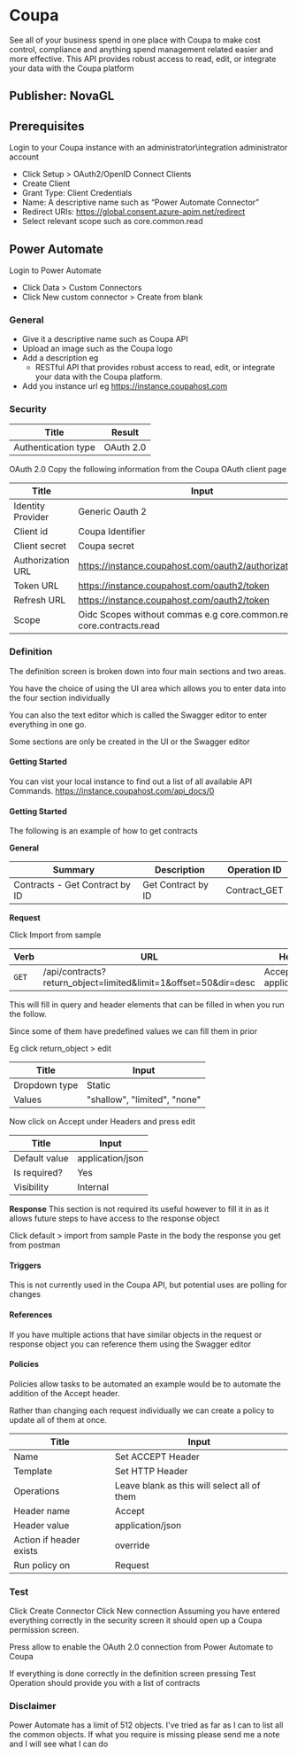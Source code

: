 # Coupa
See all of your business spend in one place with Coupa to make cost control, compliance and anything spend management related easier and more effective.
This API provides robust access to read, edit, or integrate your data with the Coupa platform

## Publisher: NovaGL

## Prerequisites

Login to your Coupa instance with an administrator\integration administrator account
-	Click Setup > OAuth2/OpenID Connect Clients
-	Create Client 
-	Grant Type: Client Credentials
-	Name: A descriptive name such as “Power Automate Connector”
-	Redirect URIs: https://global.consent.azure-apim.net/redirect
-	Select relevant scope such as core.common.read

## Power Automate

Login to Power Automate 
-	Click Data > Custom Connectors
-	Click New custom connector > Create from blank

### General


* 	Give it a descriptive name such as Coupa API
* 	Upload an image such as the Coupa logo
* 	Add a description eg
    - 	RESTful API that provides robust access to read, edit, or integrate your data with the Coupa platform.
* 	Add you instance url eg https://instance.coupahost.com


### Security

| Title        | Result |           
| ------------- |:-------------:|
| Authentication type       | OAuth 2.0 |

OAuth 2.0
Copy the following information from the Coupa OAuth client page

| Title        | Input|           
| ------------- |-------------|
| Identity Provider       | Generic Oauth 2|
| Client id      | Coupa Identifier|
| Client secret| Coupa secret|
| Authorization URL| https://instance.coupahost.com/oauth2/authorizations/new|
| Token URL|  https://instance.coupahost.com/oauth2/token|
| Refresh URL|  https://instance.coupahost.com/oauth2/token|
| Scope | Oidc Scopes without commas e.g  core.common.read core.contracts.read|

### Definition
The definition screen is broken down into four main sections and two areas.

You have the choice of using the UI area which allows you to enter data into the four section individually

You can also the text editor which is called the Swagger editor to enter everything in one go.

Some sections are only be created in the UI or the Swagger editor

#### Getting Started
You can vist your local instance to find out a list of all available API Commands.
https://instance.coupahost.com/api_docs/0

#### Getting Started
The following is an example of how to get contracts

**General**

| Summary | Description | Operation ID |
| ------------- |-------------| -----|
| Contracts - Get Contract by ID    | Get Contract by ID | Contract_GET|

**Request**

Click Import from sample

| Verb | URL| Headers |
| ------------- |-------------| -----|
|` GET `| /api/contracts?return_object=limited&limit=1&offset=50&dir=desc| Accept application/json|

This will fill in query and header elements that can be filled in when you run the follow.

Since some of them have predefined values we can fill them in prior

Eg click return_object > edit

| Title        | Input|           
| ------------- |-------------|
| Dropdown type        | Static|
| Values        | "shallow", "limited", "none"|

Now click on Accept under Headers and press edit


| Title        | Input|           
| ------------- |-------------|
| Default value       | application/json|
| Is required?| Yes|
| Visibility | Internal|


**Response**
This section is not required its useful however to fill it in as it allows future steps to have access to the response object

Click default > import from sample
Paste in the body the response you get from postman

#### Triggers
This is not currently used in the Coupa API, but potential uses are polling for changes

#### References 
If you have multiple actions that have similar objects in the request or response object you can reference them using the Swagger editor

#### Policies
Policies allow tasks to be automated an example would be to automate the addition of the Accept header.

Rather than changing each request individually we can create a policy to update all of them at once.

| Title        | Input|           
| ------------- |-------------|
| Name| Set ACCEPT Header|
| Template | Set HTTP Header|
| Operations| Leave blank as this will select all of them|
| Header name | Accept|
| Header value      | application/json|
| Action if header exists      | override|
| Run policy on      | Request|

### Test

Click Create Connector
Click New connection
Assuming you have entered everything correctly in the security screen it should open up a Coupa permission screen.

Press allow to enable the OAuth 2.0 connection from Power Automate to Coupa

If everything is done correctly in the definition screen pressing Test Operation should provide you with a list of contracts

### Disclaimer

Power Automate has a limit of 512 objects. I've tried as far as I can to list all the common objects.
If what you require is missing please send me a note and I will see what I can do
